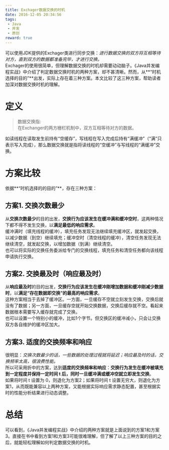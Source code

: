 ```yaml
---
title: Exchager数据交换的时机  
date: 2016-12-05 20:34:56  
tags: 
 - Java
 - 并发
 - 原创
reward: true  
---
```


可以使用JDK提供的Exchager类进行同步交换：*进行数据交换的双方将互相等待对方，直到双方的数据都准备完毕，才进行交换。*  
Exchager的使用很简单，但理解数据交换的时机却需要动动脑子。《Java并发编程实战》中介绍了判定数据交换时机的两种方案，却不甚清晰。然而，从**“时机选择的目的”**出发，实际上存在着三种方案。本文比较了这三种方案，帮助读者加深对数据交换时机的理解。

<!--more-->

# 定义

>数据交换指:  
在Exchanger的两方栅栏机制中，双方互相等待对方的数据。  

如读线程在读取发生前持有“空缓存”，写线程在写入完成后持有“满缓冲”（“满”只表示写入完成），那么数据交换就是指将读线程的“空缓冲”与写线程的“满缓冲”交换。  
# 方案比较
依据**“时机选择的的目的”**，存在三种方案：  
## 方案1. 交换次数最少
从**交换次数最少**的目的出发，**交换行为应该发生在缓冲满和缓冲空时**，这两种情况下都不得不发生交换，以**满足最低的响应需求**。  
缓冲满时（填充线程的缓冲），填充任务发现无法继续填充缓冲区，就发起交换，以减少数据（到空）继续填充；缓冲空时（清空线程的缓冲），清空任务发现无法继续清空，就发起交换，以增加数据（到满）继续清空。  
也可以将实际的交换任务委派给专门的交换线程，填充任务和清空任务都向该线程申请执行交换。  
## 方案2. 交换最及时（响应最及时）
从**响应最及时**的目的出发，**交换行为应该发生在缓冲刚增加数据和缓冲刚减少数据时**，以**满足“存在数据即交换”的最高的响应需求**。  
这种方案相当于去掉了缓冲区。一方面，一旦缓存不空就立刻发生交换，交换后就没有了数据；另一方面，一旦缓存空就开始交换数据，交换后缓存就不空。看起来数据根本需要写入缓存就完成了交换。  
也可以设置一个特别小的缓冲，比如1个字节。但交换区的缓冲减小，只会让交换双方各自维护的缓冲区加大。  
## 方案3. 适度的交换频率和响应
很明显：*交换次数最少的话，一些数据的处理过程就将延迟；响应最及时的话，交换频率太高，很浪费性能。*  
所以可采用折中的方案，达到**适度的交换频率和响应**：**交换行为发生在缓冲被填充到一定程度并保持一定时间 t 后，同时一旦缓冲满或缓冲空就立即发生交换**。  
如果将时间 t 设置为 0，则退化为方案2；如果将时间 t 设置无穷大，则退化为方案1，从而既能兼容以上两种方案，又能根据实际响应需求静态配置，甚至根据实时的性能分析结果进行动态调整。  
# 总结
可以看到，《Java并发编程实战》中介绍的两种方案就是上面说到的方案1和方案3。直接在书中看到方案1和方案3可能很难理解，但了解了以上三种方案的目的之后，就能轻松理解如何判定数据交换的时机。

